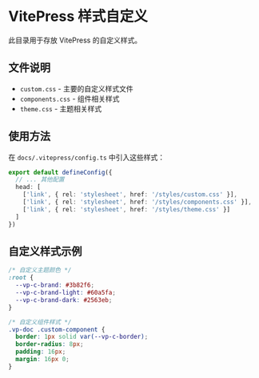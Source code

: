 # VitePress 样式自定义

此目录用于存放 VitePress 的自定义样式。

## 文件说明

- `custom.css` - 主要的自定义样式文件
- `components.css` - 组件相关样式
- `theme.css` - 主题相关样式

## 使用方法

在 `docs/.vitepress/config.ts` 中引入这些样式：

```typescript
export default defineConfig({
  // ... 其他配置
  head: [
    ['link', { rel: 'stylesheet', href: '/styles/custom.css' }],
    ['link', { rel: 'stylesheet', href: '/styles/components.css' }],
    ['link', { rel: 'stylesheet', href: '/styles/theme.css' }]
  ]
})
```

## 自定义样式示例

```css
/* 自定义主题颜色 */
:root {
  --vp-c-brand: #3b82f6;
  --vp-c-brand-light: #60a5fa;
  --vp-c-brand-dark: #2563eb;
}

/* 自定义组件样式 */
.vp-doc .custom-component {
  border: 1px solid var(--vp-c-border);
  border-radius: 8px;
  padding: 16px;
  margin: 16px 0;
}
```